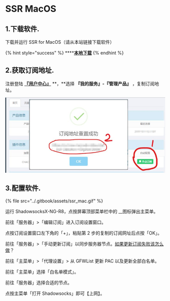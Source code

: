 # SSR MacOS

## 1.下载软件.

下载并运行 SSR for MacOS（请从本站链接下载软件）

{% hint style="success" %}
\*\*\*\*[**本地下载**](http://dl.nordss.com/ssr_mac.dmg)
{% endhint %}

## 2.获取订阅地址.

注册登陆 [**『用户中心』**](https://ss.5mu.me/) **，**选择 **『我的服务』-『管理产品』** ，复制订阅地址。

![](../.gitbook/assets/subscribe.jpg)

## 3.配置软件.

{% file src="../.gitbook/assets/ssr\_mac.gif" %}

运行 ShadowsocksX-NG-R8，点按屏幕顶部菜单栏中的  __图标弹出主菜单。

前往「服务器」&gt;「编辑订阅」进入订阅设置窗口。

点按订阅设置窗口左下角的「+」，粘贴第 2 步的复制的订阅网址后点按「OK」。

前往「服务器」&gt;「手动更新订阅」以同步服务器节点。[如果更新订阅失败该怎么做](https://whaleblue.zendesk.com/hc/zh-tw/articles/360006581452)？

前往「主菜单」&gt;「代理设置」&gt; 从 GFWList 更新 PAC 以及更新全部白名单。

前往「主菜单」选择「白名单模式」。

前往「服务器」选择合适的节点。

点按主菜单「打开 Shadowsocks」即可【上网】。

